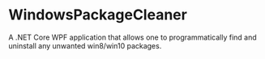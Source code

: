 # WindowsPackageCleaner
A .NET Core WPF application that allows one to programmatically find and uninstall any unwanted win8/win10 packages.
